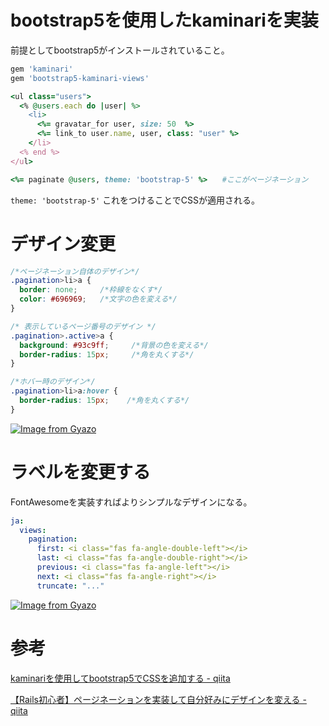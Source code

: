 # bootstrap5を使用したkaminariを実装

前提としてbootstrap5がインストールされていること。

```ruby
gem 'kaminari'
gem 'bootstrap5-kaminari-views'
```

```ruby
<ul class="users">
  <% @users.each do |user| %>
    <li>
      <%= gravatar_for user, size: 50  %>
      <%= link_to user.name, user, class: "user" %>
    </li>
  <% end %>
</ul>

<%= paginate @users, theme: 'bootstrap-5' %>　　#ここがページネーション
```

`theme: 'bootstrap-5'`
これをつけることでCSSが適用される。

# デザイン変更

```scss
/*ページネーション自体のデザイン*/
.pagination>li>a {
  border: none;     /*枠線をなくす*/
  color: #696969;   /*文字の色を変える*/
}

/* 表示しているページ番号のデザイン */
.pagination>.active>a {
  background: #93c9ff;     /*背景の色を変える*/
  border-radius: 15px;     /*角を丸くする*/
}

/*ホバー時のデザイン*/
.pagination>li>a:hover {
  border-radius: 15px;    /*角を丸くする*/
}
```

[![Image from Gyazo](https://i.gyazo.com/529e5a2bc9db93bee752ccbfcf64bf4c.png)](https://gyazo.com/529e5a2bc9db93bee752ccbfcf64bf4c)

# ラベルを変更する

FontAwesomeを実装すればよりシンプルなデザインになる。

```yaml
ja:
  views:
    pagination:
      first: <i class="fas fa-angle-double-left"></i>
      last: <i class="fas fa-angle-double-right"></i>
      previous: <i class="fas fa-angle-left"></i>
      next: <i class="fas fa-angle-right"></i>
      truncate: "..."
```

[![Image from Gyazo](https://i.gyazo.com/9e73f24aa216baf3ee0018ed74cc2930.png)](https://gyazo.com/9e73f24aa216baf3ee0018ed74cc2930)

# 参考

[kaminariを使用してbootstrap5でCSSを追加する - qiita](https://qiita.com/mocomou_/items/c3cce91c241e08f9a50b)

[【Rails初心者】ページネーションを実装して自分好みにデザインを変える - qiita](https://qiita.com/rio_threehouse/items/313824b90a31268b0074)
